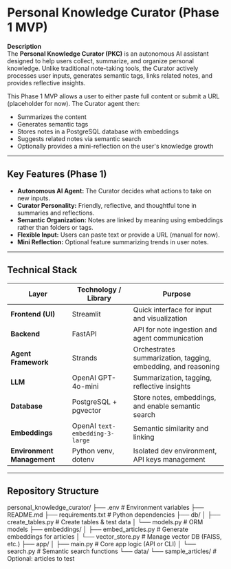 # Personal Knowledge Curator (Phase 1 MVP)

**Description**  
The **Personal Knowledge Curator (PKC)** is an autonomous AI assistant designed to help users collect, summarize, and organize personal knowledge. Unlike traditional note-taking tools, the Curator actively processes user inputs, generates semantic tags, links related notes, and provides reflective insights.

This Phase 1 MVP allows a user to either paste full content or submit a URL (placeholder for now). The Curator agent then:

- Summarizes the content
- Generates semantic tags
- Stores notes in a PostgreSQL database with embeddings
- Suggests related notes via semantic search
- Optionally provides a mini-reflection on the user's knowledge growth

---

## **Key Features (Phase 1)**

- **Autonomous AI Agent:** The Curator decides what actions to take on new inputs.
- **Curator Personality:** Friendly, reflective, and thoughtful tone in summaries and reflections.
- **Semantic Organization:** Notes are linked by meaning using embeddings rather than folders or tags.
- **Flexible Input:** Users can paste text or provide a URL (manual for now).
- **Mini Reflection:** Optional feature summarizing trends in user notes.

---

## **Technical Stack**

| Layer                     | Technology / Library                    | Purpose |
|----------------------------|----------------------------------------|---------|
| **Frontend (UI)**          | Streamlit                               | Quick interface for input and visualization |
| **Backend**                | FastAPI                                 | API for note ingestion and agent communication |
| **Agent Framework**        | Strands                                 | Orchestrates summarization, tagging, embedding, and reasoning |
| **LLM**                    | OpenAI GPT-4o-mini                       | Summarization, tagging, reflective insights |
| **Database**               | PostgreSQL + pgvector                    | Store notes, embeddings, and enable semantic search |
| **Embeddings**             | OpenAI `text-embedding-3-large`         | Semantic similarity and linking |
| **Environment Management** | Python venv, dotenv                      | Isolated dev environment, API keys management |

---

## **Repository Structure**
personal_knowledge_curator/
├── .env                  # Environment variables
├── README.md
├── requirements.txt      # Python dependencies
├── db/
│   ├── create_tables.py  # Create tables & test data
│   └── models.py         # ORM models
├── embeddings/
│   ├── embed_articles.py # Generate embeddings for articles
│   └── vector_store.py   # Manage vector DB (FAISS, etc.)
├── app/
│   ├── main.py           # Core app logic (API or CLI)
│   └── search.py         # Semantic search functions
└── data/
    └── sample_articles/  # Optional: articles to test
